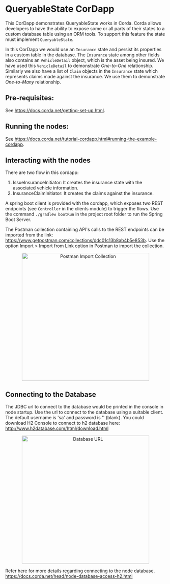 # QueryableState CorDapp

This CorDapp demonstrates QueryableState works in Corda. Corda allows developers
to have the ability to expose some or all parts of their states to a custom database
table using an ORM tools. To support this feature the state must implement 
`QueryableState`.

In this CorDapp we would use an `Insurance` state and persist its properties in a 
custom table in the database.  The `Insurance` state among other fields also 
contains an `VehicleDetail` object, which is the asset being insured. We have used 
this `VehicleDetail` to demonstrate _One-to-One_ relationship. Similarly we also 
have a list of `Claim` objects in the `Insurance` state which represents claims 
made against the insurance. We use them to demonstrate _One-to-Many_ relationship.

## Pre-requisites:
See https://docs.corda.net/getting-set-up.html.

## Running the nodes:
 
See https://docs.corda.net/tutorial-cordapp.html#running-the-example-cordapp.

## Interacting with the nodes

There are two flow in this cordapp:
1. IssueInsuranceInitiator: It creates the insurance state with the associated vehicle
information.
2. InsuranceClaimInitiator: It creates the claims against the insurance.

A spring boot client is provided with the cordapp, which exposes two REST endpoints 
(see `Controller` in the clients module) to trigger the flows. 
Use the command `./gradlew bootRun` in the project root folder to run the Spring Boot
Server.

The Postman collection containing API's calls to the REST endpoints can be imported 
from the link: https://www.getpostman.com/collections/ddc01c13b8ab4b5e853b. 
Use the option Import > Import from Link option in Postman to import the collection.

<p align="center">
<img src="https://raw.githubusercontent.com/corda/samples/queryable-state/carinsurance-QueryableState/clients/src/main/resources/static/Postman_screenshot.png" alt="Postman Import Collection" width="400">
</p>

## Connecting to the Database
The JDBC url to connect to the database would be printed in the console in node 
startup. Use the url to connect to the database using a suitable client. The 
default username is 'sa' and password is '' (blank).
You could download H2 Console to connect to h2 database here: 
http://www.h2database.com/html/download.html

<p align="center">
  <img src="https://raw.githubusercontent.com/corda/samples/queryable-state/carinsurance-QueryableState/clients/src/main/resources/static/JDBC-url.png" alt="Database URL" width="400">
</p>

Refer here for more details regarding connecting to the node database.
https://docs.corda.net/head/node-database-access-h2.html